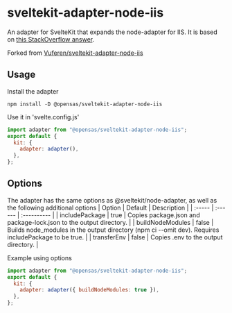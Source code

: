 # sveltekit-adapter-node-iis

An adapter for SvelteKit that expands the node-adapter for IIS.
It is based on [this StackOverflow answer](https://stackoverflow.com/a/76883862).

Forked from [Vuferen/sveltekit-adapter-node-iis](https://github.com/Vuferen/sveltekit-adapter-node-iis)

## Usage

Install the adapter

```shell
npm install -D @opensas/sveltekit-adapter-node-iis
```

Use it in 'svelte.config.js'

```js
import adapter from "@opensas/sveltekit-adapter-node-iis";
export default {
  kit: {
    adapter: adapter(),
  },
};
```

## Options

The adapter has the same options as @sveltekit/node-adapter, as well as the following additional options
| Option | Default | Description |
| :----- | :------ | :---------- |
| includePackage | true | Copies package.json and package-lock.json to the output directory. |
| buildNodeModules | false | Builds node_modules in the output directory (npm ci --omit dev). Requires includePackage to be true. |
| transferEnv | false | Copies .env to the output directory. |

Example using options

```js
import adapter from "@opensas/sveltekit-adapter-node-iis";
export default {
  kit: {
    adapter: adapter({ buildNodeModules: true }),
  },
};
```
